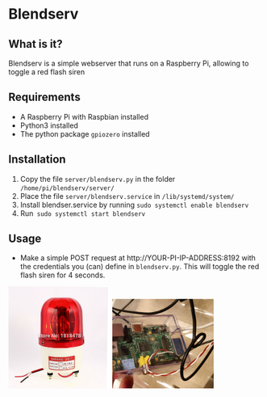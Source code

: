 # Blendserv

## What is it?
Blendserv is a simple webserver that runs on a Raspberry Pi, allowing to toggle a red flash siren

## Requirements
- A Raspberry Pi with Raspbian installed
- Python3 installed
- The python package `gpiozero` installed
 
## Installation
1. Copy the file `server/blendserv.py` in the folder `/home/pi/blendserv/server/`
2. Place the file `server/blendserv.service` in `/lib/systemd/system/`
4. Install blendser.service  by running `sudo systemctl enable blendserv`
5. Run` sudo systemctl start blendserv`

## Usage
- Make a simple POST request at http://YOUR-PI-IP-ADDRESS:8192 with the credentials you (can) define in `blendserv.py`. This will toggle the red flash siren for 4 seconds. 

<img src="siren.jpg" width="40%">
<img src="gpio.jpg" width="40%">
